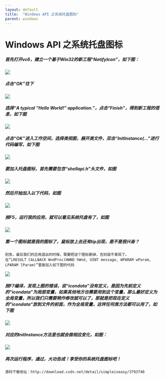 ```yaml
---
layout: default
title:  "Windows API 之系统托盘图标"
parent: windows
---
```


# Windows API 之系统托盘图标

##### 首先打开vc6，建立一个基于Win32的新工程“NotifyIcon”，如下图：
![](http://simple.imoowi.com/usr/uploads/2016/11/3906462080.gif)

##### 点击“OK”往下
![](http://simple.imoowi.com/usr/uploads/2016/11/2640866149.gif)
##### 选择“A typical “Hello World!” application.”，点击“Finish”，得到新工程的信息，如下图
![](http://simple.imoowi.com/usr/uploads/2016/11/1315085953.gif)
##### 点击“OK”进入工作空间，选择类视图，展开类文件，双击“InitInstance(...”进行代码编写，如下图
![](http://simple.imoowi.com/usr/uploads/2016/11/921859710.gif)
##### 要加入托盘图标，首先需要包含“shellapi.h”头文件，如图
![](http://simple.imoowi.com/usr/uploads/2016/11/2768870643.gif)
##### 然后开始加入以下代码，如图
![](http://simple.imoowi.com/usr/uploads/2016/11/3118980912.gif)
##### 按F5，运行我的应用，就可以看见系统托盘有了，如图
![](http://simple.imoowi.com/usr/uploads/2016/11/1328773918.gif)
##### 第一个图标就是我的图标了，鼠标放上去还有tip出现，是不是很兴奋？

	别急，最后我们的应用退出的时候，需要把这个图标删掉，否则就不美观了。
	在“LRESULT CALLBACK WndProc(HWND hWnd, UINT message, WPARAM wParam, LPARAM lParam)”里面加入如下图的代码
![](http://simple.imoowi.com/usr/uploads/2016/11/2833053650.gif)
##### 按F7编译，发现上图的错误，说“icondata”没有定义，是因为先前定义的“icondata”为局部变量，如果其他地方也需要用到这个变量，那么最好定义为全局变量，所以我们只需要稍作修改就可以了，那就是把现在定义的”icondata“放到文件的前面，作为全局变量，这样任何类方法都可以用了，如下图
![](http://simple.imoowi.com/usr/uploads/2016/11/2613091732.gif)
##### 对应的InitInstance方法里也就会做相应变化，如图：
![](http://simple.imoowi.com/usr/uploads/2016/11/2156521819.gif)
##### 再次运行程序，通过，大功告成！享受你的系统托盘图标吧！
	
	源码下载地址：http://download.csdn.net/detail/simpleiseasy/3793740